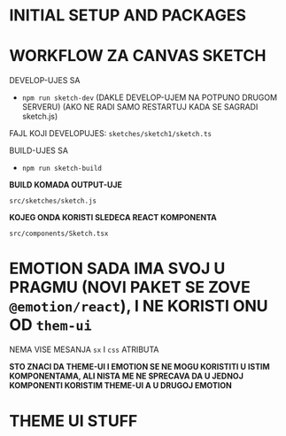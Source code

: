 # INITIAL SETUP AND PACKAGES

# WORKFLOW ZA CANVAS SKETCH

DEVELOP-UJES SA

- `npm run sketch-dev` (DAKLE DEVELOP-UJEM NA POTPUNO DRUGOM SERVERU) (AKO NE RADI SAMO RESTARTUJ KADA SE SAGRADI sketch.js)

FAJL KOJI DEVELOPUJES: `sketches/sketch1/sketch.ts`

BUILD-UJES SA

- `npm run sketch-build`

**BUILD KOMADA OUTPUT-UJE**

`src/sketches/sketch.js`

**KOJEG ONDA KORISTI SLEDECA REACT KOMPONENTA**

`src/components/Sketch.tsx`

# EMOTION SADA IMA SVOJ U PRAGMU (NOVI PAKET SE ZOVE `@emotion/react`), I NE KORISTI ONU OD `them-ui`

NEMA VISE MESANJA `sx` I `css` ATRIBUTA

**STO ZNACI DA THEME-UI I EMOTION SE NE MOGU KORISTITI U ISTIM KOMPONENTAMA, ALI NISTA ME NE SPRECAVA DA U JEDNOJ KOMPONENTI KORISTIM THEME-UI A U DRUGOJ EMOTION**

# THEME UI STUFF
